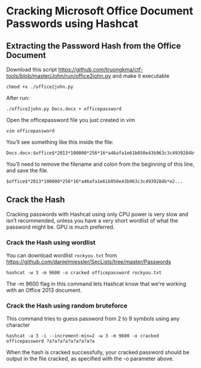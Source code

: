 # Cracking Microsoft Office Document Passwords using Hashcat

## Extracting the Password Hash from the Office Document

Download this script https://github.com/truongkma/ctf-tools/blob/master/John/run/office2john.py and make it executable

    chmod +x ./office2john.py

After run:

    ./office2john.py Docs.docx > officepassword    


Open the officepassword file you just created in vim

    vim officepassword

You’ll see something like this inside the file:

    Docs.docx:$office$*2013*100000*256*16*a46afa1e61b050e43b963c3c4939284b*e2...

You’ll need to remove the filename and colon from the beginning of this line, and save the file.

    $office$*2013*100000*256*16*a46afa1e61b050e43b963c3c4939284b*e2...


## Crack the Hash

Cracking passwords with Hashcat using only CPU power is very slow and isn’t recommended, unless you have a very short wordlist of what the password might be. GPU is much preferred.

### Crack the Hash using wordlist   

You can download wordlist `rockyou.txt` from https://github.com/danielmiessler/SecLists/tree/master/Passwords

    hashcat -w 3 -m 9600 -o cracked officepassword rockyou.txt

The -m 9600 flag in this command lets Hashcat know that we're working with an Office 2013 document.

### Crack the Hash using random bruteforce   

This command tries to guess password from 2 to 9 symbols using any character

    hashcat -a 3 -i --increment-min=2 -w 3 -m 9600 -o cracked officepassword ?a?a?a?a?a?a?a?a?a



When the hash is cracked successfully, your cracked password should be output in the file cracked, as specified with the -o parameter above.


